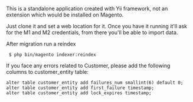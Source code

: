 This is a standalone application created with Yii framework, not an extension which would be installed on Magento.

Just clone it and set a web location for it. 
Once you have it running it'll ask for the M1 and M2 credentials, from there you'll be able to import data.

After migration run a reindex

``` $ php bin/magento indexer:reindex```

If you face any errors related to Customer, please add the following columns to customer_entity table:

```
alter table customer_entity add failures_num smallint(6) default 0;
alter table customer_entity add first_failure timestamp;
alter table customer_entity add lock_expires timestamp;
```